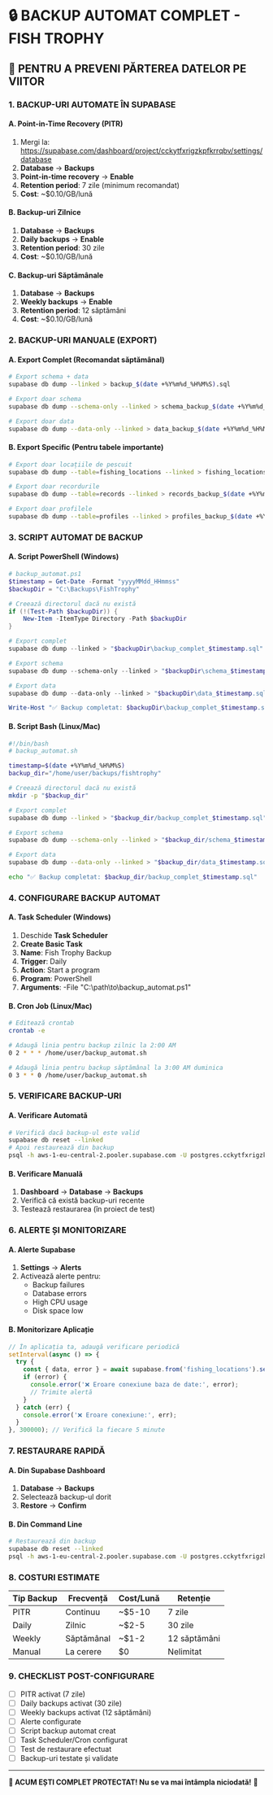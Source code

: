 # 🔒 BACKUP AUTOMAT COMPLET - FISH TROPHY

## 🚨 PENTRU A PREVENI PĂRTEREA DATELOR PE VIITOR

### 1. BACKUP-URI AUTOMATE ÎN SUPABASE

#### **A. Point-in-Time Recovery (PITR)**
1. Mergi la: https://supabase.com/dashboard/project/cckytfxrigzkpfkrrqbv/settings/database
2. **Database** → **Backups**
3. **Point-in-time recovery** → **Enable**
4. **Retention period**: 7 zile (minimum recomandat)
5. **Cost**: ~$0.10/GB/lună

#### **B. Backup-uri Zilnice**
1. **Database** → **Backups**
2. **Daily backups** → **Enable**
3. **Retention period**: 30 zile
4. **Cost**: ~$0.10/GB/lună

#### **C. Backup-uri Săptămânale**
1. **Database** → **Backups**
2. **Weekly backups** → **Enable**
3. **Retention period**: 12 săptămâni
4. **Cost**: ~$0.10/GB/lună

### 2. BACKUP-URI MANUALE (EXPORT)

#### **A. Export Complet (Recomandat săptămânal)**
```bash
# Export schema + data
supabase db dump --linked > backup_$(date +%Y%m%d_%H%M%S).sql

# Export doar schema
supabase db dump --schema-only --linked > schema_backup_$(date +%Y%m%d_%H%M%S).sql

# Export doar data
supabase db dump --data-only --linked > data_backup_$(date +%Y%m%d_%H%M%S).sql
```

#### **B. Export Specific (Pentru tabele importante)**
```bash
# Export doar locațiile de pescuit
supabase db dump --table=fishing_locations --linked > fishing_locations_backup_$(date +%Y%m%d_%H%M%S).sql

# Export doar recordurile
supabase db dump --table=records --linked > records_backup_$(date +%Y%m%d_%H%M%S).sql

# Export doar profilele
supabase db dump --table=profiles --linked > profiles_backup_$(date +%Y%m%d_%H%M%S).sql
```

### 3. SCRIPT AUTOMAT DE BACKUP

#### **A. Script PowerShell (Windows)**
```powershell
# backup_automat.ps1
$timestamp = Get-Date -Format "yyyyMMdd_HHmmss"
$backupDir = "C:\Backups\FishTrophy"

# Creează directorul dacă nu există
if (!(Test-Path $backupDir)) {
    New-Item -ItemType Directory -Path $backupDir
}

# Export complet
supabase db dump --linked > "$backupDir\backup_complet_$timestamp.sql"

# Export schema
supabase db dump --schema-only --linked > "$backupDir\schema_$timestamp.sql"

# Export data
supabase db dump --data-only --linked > "$backupDir\data_$timestamp.sql"

Write-Host "✅ Backup completat: $backupDir\backup_complet_$timestamp.sql"
```

#### **B. Script Bash (Linux/Mac)**
```bash
#!/bin/bash
# backup_automat.sh

timestamp=$(date +%Y%m%d_%H%M%S)
backup_dir="/home/user/backups/fishtrophy"

# Creează directorul dacă nu există
mkdir -p "$backup_dir"

# Export complet
supabase db dump --linked > "$backup_dir/backup_complet_$timestamp.sql"

# Export schema
supabase db dump --schema-only --linked > "$backup_dir/schema_$timestamp.sql"

# Export data
supabase db dump --data-only --linked > "$backup_dir/data_$timestamp.sql"

echo "✅ Backup completat: $backup_dir/backup_complet_$timestamp.sql"
```

### 4. CONFIGURARE BACKUP AUTOMAT

#### **A. Task Scheduler (Windows)**
1. Deschide **Task Scheduler**
2. **Create Basic Task**
3. **Name**: Fish Trophy Backup
4. **Trigger**: Daily
5. **Action**: Start a program
6. **Program**: PowerShell
7. **Arguments**: -File "C:\path\to\backup_automat.ps1"

#### **B. Cron Job (Linux/Mac)**
```bash
# Editează crontab
crontab -e

# Adaugă linia pentru backup zilnic la 2:00 AM
0 2 * * * /home/user/backup_automat.sh

# Adaugă linia pentru backup săptămânal la 3:00 AM duminica
0 3 * * 0 /home/user/backup_automat.sh
```

### 5. VERIFICARE BACKUP-URI

#### **A. Verificare Automată**
```bash
# Verifică dacă backup-ul este valid
supabase db reset --linked
# Apoi restaurează din backup
psql -h aws-1-eu-central-2.pooler.supabase.com -U postgres.cckytfxrigzkpfkrrqbv -d postgres -f backup_complet_20240907_140000.sql
```

#### **B. Verificare Manuală**
1. **Dashboard** → **Database** → **Backups**
2. Verifică că există backup-uri recente
3. Testează restaurarea (în proiect de test)

### 6. ALERTE ȘI MONITORIZARE

#### **A. Alerte Supabase**
1. **Settings** → **Alerts**
2. Activează alerte pentru:
   - Backup failures
   - Database errors
   - High CPU usage
   - Disk space low

#### **B. Monitorizare Aplicație**
```javascript
// În aplicația ta, adaugă verificare periodică
setInterval(async () => {
  try {
    const { data, error } = await supabase.from('fishing_locations').select('count', { count: 'exact' });
    if (error) {
      console.error('❌ Eroare conexiune baza de date:', error);
      // Trimite alertă
    }
  } catch (err) {
    console.error('❌ Eroare conexiune:', err);
  }
}, 300000); // Verifică la fiecare 5 minute
```

### 7. RESTAURARE RAPIDĂ

#### **A. Din Supabase Dashboard**
1. **Database** → **Backups**
2. Selectează backup-ul dorit
3. **Restore** → **Confirm**

#### **B. Din Command Line**
```bash
# Restaurează din backup
supabase db reset --linked
psql -h aws-1-eu-central-2.pooler.supabase.com -U postgres.cckytfxrigzkpfkrrqbv -d postgres -f backup_complet_20240907_140000.sql
```

### 8. COSTURI ESTIMATE

| Tip Backup | Frecvență | Cost/Lună | Retenție |
|------------|-----------|-----------|----------|
| PITR | Continuu | ~$5-10 | 7 zile |
| Daily | Zilnic | ~$2-5 | 30 zile |
| Weekly | Săptămânal | ~$1-2 | 12 săptămâni |
| Manual | La cerere | $0 | Nelimitat |

### 9. CHECKLIST POST-CONFIGURARE

- [ ] PITR activat (7 zile)
- [ ] Daily backups activat (30 zile)
- [ ] Weekly backups activat (12 săptămâni)
- [ ] Alerte configurate
- [ ] Script backup automat creat
- [ ] Task Scheduler/Cron configurat
- [ ] Test de restaurare efectuat
- [ ] Backup-uri testate și validate

---

**🎯 ACUM EȘTI COMPLET PROTECTAT! Nu se va mai întâmpla niciodată!** 🎯
